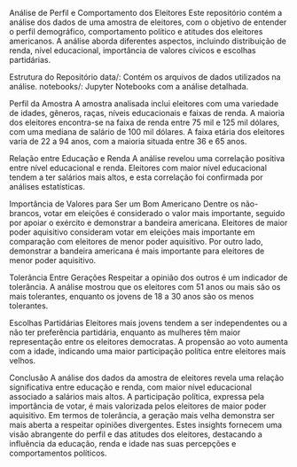 Análise de Perfil e Comportamento dos Eleitores
Este repositório contém a análise dos dados de uma amostra de eleitores, com o objetivo de entender o perfil demográfico, comportamento político e atitudes dos eleitores americanos. A análise aborda diferentes aspectos, incluindo distribuição de renda, nível educacional, importância de valores cívicos e escolhas partidárias.

Estrutura do Repositório
data/: Contém os arquivos de dados utilizados na análise.
notebooks/: Jupyter Notebooks com a análise detalhada.

Perfil da Amostra
A amostra analisada inclui eleitores com uma variedade de idades, gêneros, raças, níveis educacionais e faixas de renda. A maioria dos eleitores encontra-se na faixa de renda entre 75 mil e 125 mil dólares, com uma mediana de salário de 100 mil dólares. A faixa etária dos eleitores varia de 22 a 94 anos, com a maioria situada entre 36 e 65 anos.

Relação entre Educação e Renda
A análise revelou uma correlação positiva entre nível educacional e renda. Eleitores com maior nível educacional tendem a ter salários mais altos, e esta correlação foi confirmada por análises estatísticas.

Importância de Valores para Ser um Bom Americano
Dentre os não-brancos, votar em eleições é considerado o valor mais importante, seguido por apoiar o exército e demonstrar a bandeira americana. Eleitores de maior poder aquisitivo consideram votar em eleições mais importante em comparação com eleitores de menor poder aquisitivo. Por outro lado, demonstrar a bandeira americana é mais importante para eleitores de menor poder aquisitivo.

Tolerância Entre Gerações
Respeitar a opinião dos outros é um indicador de tolerância. A análise mostrou que os eleitores com 51 anos ou mais são os mais tolerantes, enquanto os jovens de 18 a 30 anos são os menos tolerantes.

Escolhas Partidárias
Eleitores mais jovens tendem a ser independentes ou a não ter preferência partidária, enquanto as mulheres têm maior representação entre os eleitores democratas. A propensão ao voto aumenta com a idade, indicando uma maior participação política entre eleitores mais velhos.

Conclusão
A análise dos dados da amostra de eleitores revela uma relação significativa entre educação e renda, com maior nível educacional associado a salários mais altos. A participação política, expressa pela importância de votar, é mais valorizada pelos eleitores de maior poder aquisitivo. Em termos de tolerância, a geração mais velha demonstra ser mais aberta a respeitar opiniões divergentes. Estes insights fornecem uma visão abrangente do perfil e das atitudes dos eleitores, destacando a influência da educação, renda e idade nas suas percepções e comportamentos políticos.
